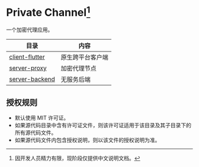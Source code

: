 # Private Channel[^1]
一个加密代理应用。

<!--
x 是一个强大的加密代理应用，旨在提供安全、私密的网络连接体验。该项目致力于保护用户的数据隐私，通过高级加密技术确保数据传输的安全性，使用户能够安心地浏览互联网。

主要特性：

端到端加密： x 使用先进的端到端加密算法，确保用户的数据在传输过程中得到充分的保护。无论是浏览网页、下载文件还是进行在线交流，都能够享受到最高水平的隐私保护。

多层代理保护： 通过多层代理技术，x 提供了额外的安全层，有效地避免了网络攻击和监视。用户可以选择不同的代理节点，以进一步提升其网络连接的安全性。

跨平台兼容： x 兼容各种主流操作系统，包括 Windows、MacOS 和 Linux。用户可以在不同的设备上轻松使用该应用，保证其数据在各种环境下的安全性。

简单易用： 通过直观的用户界面和简单的设置，x 确保用户可以轻松地配置和启用加密代理。即使是不具备技术背景的用户，也能够快速上手。

高性能： x 提供高性能的代理服务，确保用户在使用加密代理的同时不会受到明显的网络速度损失。用户可以畅快地享受高速、安全的网络连接。
-->

| 目录 | 内容 |
|---------|---------|
| [client-flutter](./client-flutter/) | 原生跨平台客户端 |
| [server-proxy](./server-proxy/) | 加密代理节点 |
| [server-backend](./server-backend/) | 无服务后端 |

## 授权规则
- 默认使用 MIT 许可证。
- 如果源代码目录中含有许可证文件，则该许可证适用于该目录及其子目录下的所有源代码文件。
- 如果源代码文件内包含授权说明，则以该文件的授权说明为准。

[^1]: 因开发人员精力有限，现阶段仅提供中文说明文档。
